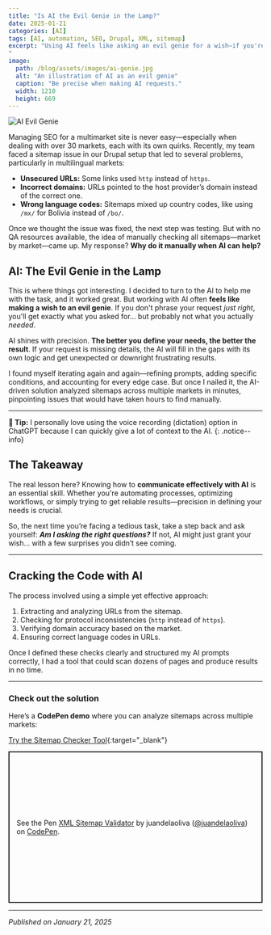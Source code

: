 ```yaml
---
title: "Is AI the Evil Genie in the Lamp?"
date: 2025-01-21
categories: [AI]
tags: [AI, automation, SEO, Drupal, XML, sitemap]
excerpt: "Using AI feels like asking an evil genie for a wish—if you're not precise, you might not get what you actually need...
"
image: 
  path: /blog/assets/images/ai-genie.jpg
  alt: "An illustration of AI as an evil genie"
  caption: "Be precise when making AI requests."
  width: 1210
  height: 669
---
```

![AI Evil Genie](/blog/assets/images/ai-genie.jpg)

Managing SEO for a multimarket site is never easy—especially when dealing with over 30 markets, each with its own quirks. Recently, my team faced a sitemap issue in our Drupal setup that led to several problems, particularly in multilingual markets:

- **Unsecured URLs:** Some links used `http` instead of `https`.  
- **Incorrect domains:** URLs pointed to the host provider’s domain instead of the correct one.  
- **Wrong language codes:** Sitemaps mixed up country codes, like using `/mx/` for Bolivia instead of `/bo/`.

Once we thought the issue was fixed, the next step was testing. But with no QA resources available, the idea of manually checking all sitemaps—market by market—came up. My response? **Why do it manually when AI can help?**

## AI: The Evil Genie in the Lamp  

This is where things got interesting. I decided to turn to the AI to help me with the task, and it worked great. But working with AI often **feels like making a wish to an evil genie**. If you don't phrase your request *just right*, you'll get exactly what you asked for... but probably not what you actually *needed*.

AI shines with precision. **The better you define your needs, the better the result**. If your request is missing details, the AI will fill in the gaps with its own logic and get unexpected or downright frustrating results.  

I found myself iterating again and again—refining prompts, adding specific conditions, and accounting for every edge case. But once I nailed it, the AI-driven solution analyzed sitemaps across multiple markets in minutes, pinpointing issues that would have taken hours to find manually.

---
**📝 Tip:** I personally love using the voice recording (dictation) option in ChatGPT because I can quickly give a lot of context to the AI.
{: .notice--info}


## The Takeaway  

The real lesson here? Knowing how to **communicate effectively with AI** is an essential skill. Whether you're automating processes, optimizing workflows, or simply trying to get reliable results—precision in defining your needs is crucial.  

So, the next time you’re facing a tedious task, take a step back and ask yourself: ***Am I asking the right questions?*** If not, AI might just grant your wish... with a few surprises you didn’t see coming.  

---
## Cracking the Code with AI  

The process involved using a simple yet effective approach:  
1. Extracting and analyzing URLs from the sitemap.  
2. Checking for protocol inconsistencies (`http` instead of `https`).  
3. Verifying domain accuracy based on the market.  
4. Ensuring correct language codes in URLs.  

Once I defined these checks clearly and structured my AI prompts correctly, I had a tool that could scan dozens of pages and produce results in no time. 

---

### Check out the solution  
Here’s a **CodePen demo** where you can analyze sitemaps across multiple markets:  

[Try the Sitemap Checker Tool](https://codepen.io/your-demo-link){:target="_blank"}

<p class="codepen" data-height="300" data-default-tab="html,result" data-slug-hash="jENpONq" data-pen-title="XML Sitemap Validator" data-user="juandelaoliva" style="height: 300px; box-sizing: border-box; display: flex; align-items: center; justify-content: center; border: 2px solid; margin: 1em 0; padding: 1em;">
  <span>See the Pen <a href="https://codepen.io/juandelaoliva/pen/jENpONq">
  XML Sitemap Validator</a> by juandelaoliva (<a href="https://codepen.io/juandelaoliva">@juandelaoliva</a>)
  on <a href="https://codepen.io">CodePen</a>.</span>
</p>
<script async src="https://public.codepenassets.com/embed/index.js"></script>

---




*Published on January 21, 2025*
